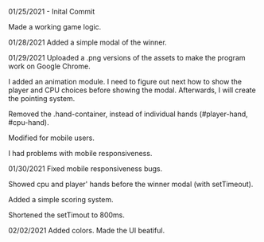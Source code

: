 01/25/2021 - Inital Commit

Made a working game logic.

01/28/2021
Added a simple modal of the winner.

01/29/2021
Uploaded a .png versions of the assets to make the program work on Google Chrome.

I added an animation module. I need to figure out next how to show the player and CPU choices before showing the modal. Afterwards, I will create the pointing system.

Removed the .hand-container, instead of individual hands (#player-hand, #cpu-hand).

Modified for mobile users.

I had problems with mobile responsiveness.

01/30/2021
Fixed mobile responsiveness bugs.

Showed cpu and player' hands before the winner modal (with setTimeout).

Added a simple scoring system.

Shortened the setTimout to 800ms.

02/02/2021
Added colors. Made the UI beatiful.